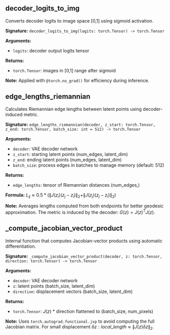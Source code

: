 ## decoder_logits_to_img
Converts decoder logits to image space [0,1] using sigmoid activation.

**Signature:** `decoder_logits_to_img(logits: torch.Tensor) -> torch.Tensor`

**Arguments:**
- `logits`: decoder output logits tensor

**Returns:**
- `torch.Tensor`: images in [0,1] range after sigmoid

**Note:** Applied with `@torch.no_grad()` for efficiency during inference.


## edge_lengths_riemannian
Calculates Riemannian edge lengths between latent points using decoder-induced metric.

**Signature:** `edge_lengths_riemannian(decoder, z_start: torch.Tensor, z_end: torch.Tensor, batch_size: int = 512) -> torch.Tensor`

**Arguments:**
- `decoder`: VAE decoder network
- `z_start`: starting latent points (num_edges, latent_dim)
- `z_end`: ending latent points (num_edges, latent_dim)  
- `batch_size`: process edges in batches to manage memory (default: 512)

**Returns:**
- `edge_lengths`: tensor of Riemannian distances (num_edges,)

**Formula:** $L_{ij} \approx 0.5 * (\|J(z_i)(z_j - z_i)\|_2 + \|J(z_j)(z_j - z_i)\|_2)$

**Note:** Averages lengths computed from both endpoints for better geodesic approximation. The metric is induced by the decoder: $G(z) = J(z)^T J(z)$.


## _compute_jacobian_vector_product
Internal function that computes Jacobian-vector products using automatic differentiation.

**Signature:** `_compute_jacobian_vector_product(decoder, z: torch.Tensor, direction: torch.Tensor) -> torch.Tensor`

**Arguments:**
- `decoder`: VAE decoder network
- `z`: latent points (batch_size, latent_dim)
- `direction`: displacement vectors (batch_size, latent_dim)

**Returns:**
- `torch.Tensor`: $J(z)$ * direction flattened to (batch_size, num_pixels)

**Note:** Uses `torch.autograd.functional.jvp` to avoid computing the full Jacobian matrix. For small displacement $\delta z: local\_length \approx \|J(z) \delta z\|_2$.
